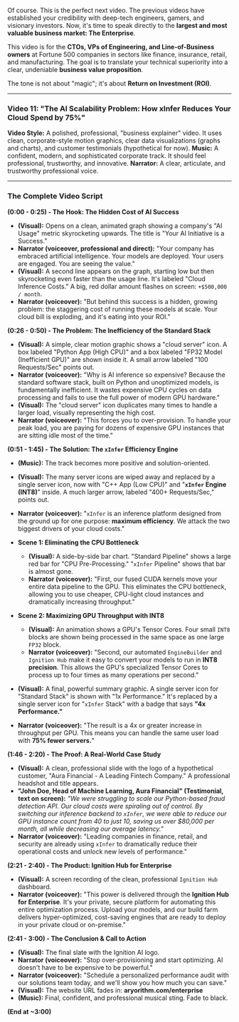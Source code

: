 Of course. This is the perfect next video. The previous videos have established your credibility with deep-tech engineers, gamers, and visionary investors. Now, it's time to speak directly to the **largest and most valuable business market: The Enterprise**.

This video is for the **CTOs, VPs of Engineering, and Line-of-Business owners** at Fortune 500 companies in sectors like finance, insurance, retail, and manufacturing. The goal is to translate your technical superiority into a clear, undeniable **business value proposition**.

The tone is not about "magic"; it's about **Return on Investment (ROI)**.

---

### **Video 11: "The AI Scalability Problem: How xInfer Reduces Your Cloud Spend by 75%"**

**Video Style:** A polished, professional, "business explainer" video. It uses clean, corporate-style motion graphics, clear data visualizations (graphs and charts), and customer testimonials (hypothetical for now).
**Music:** A confident, modern, and sophisticated corporate track. It should feel professional, trustworthy, and innovative.
**Narrator:** A clear, articulate, and trustworthy professional voice.

---

### **The Complete Video Script**

**(0:00 - 0:25) - The Hook: The Hidden Cost of AI Success**

*   **(Visual):** Opens on a clean, animated graph showing a company's "AI Usage" metric skyrocketing upwards. The title is "Your AI Initiative is a Success."
*   **Narrator (voiceover, professional and direct):** "Your company has embraced artificial intelligence. Your models are deployed. Your users are engaged. You are seeing the value."
*   **(Visual):** A second line appears on the graph, starting low but then skyrocketing even faster than the usage line. It's labeled "Cloud Inference Costs." A big, red dollar amount flashes on screen: `+$500,000 / month`.
*   **Narrator (voiceover):** "But behind this success is a hidden, growing problem: the staggering cost of running these models at scale. Your cloud bill is exploding, and it's eating into your ROI."

**(0:26 - 0:50) - The Problem: The Inefficiency of the Standard Stack**

*   **(Visual):** A simple, clear motion graphic shows a "cloud server" icon. A box labeled "Python App (High CPU)" and a box labeled "FP32 Model (Inefficient GPU)" are shown inside it. A small arrow labeled "100 Requests/Sec" points out.
*   **Narrator (voiceover):** "Why is AI inference so expensive? Because the standard software stack, built on Python and unoptimized models, is fundamentally inefficient. It wastes expensive CPU cycles on data processing and fails to use the full power of modern GPU hardware."
*   **(Visual):** The "cloud server" icon duplicates many times to handle a larger load, visually representing the high cost.
*   **Narrator (voiceover):** "This forces you to over-provision. To handle your peak load, you are paying for dozens of expensive GPU instances that are sitting idle most of the time."

**(0:51 - 1:45) - The Solution: The `xInfer` Efficiency Engine**

*   **(Music):** The track becomes more positive and solution-oriented.
*   **(Visual):** The many server icons are wiped away and replaced by a single server icon, now with "C++ App (Low CPU)" and "**`xInfer` Engine (INT8)**" inside. A much larger arrow, labeled "400+ Requests/Sec," points out.
*   **Narrator (voiceover):** "`xInfer` is an inference platform designed from the ground up for one purpose: **maximum efficiency**. We attack the two biggest drivers of your cloud costs."

*   **Scene 1: Eliminating the CPU Bottleneck**
    *   **(Visual):** A side-by-side bar chart. "Standard Pipeline" shows a large red bar for "CPU Pre-Processing." "`xInfer` Pipeline" shows that bar is almost gone.
    *   **Narrator (voiceover):** "First, our fused CUDA kernels move your entire data pipeline to the GPU. This eliminates the CPU bottleneck, allowing you to use cheaper, CPU-light cloud instances and dramatically increasing throughput."

*   **Scene 2: Maximizing GPU Throughput with INT8**
    *   **(Visual):** An animation shows a GPU's Tensor Cores. Four small `INT8` blocks are shown being processed in the same space as one large `FP32` block.
    *   **Narrator (voiceover):** "Second, our automated `EngineBuilder` and `Ignition Hub` make it easy to convert your models to run in **INT8 precision**. This allows the GPU's specialized Tensor Cores to process up to four times as many operations per second."

*   **(Visual):** A final, powerful summary graphic. A single server icon for "Standard Stack" is shown with "1x Performance." It's replaced by a single server icon for "`xInfer` Stack" with a badge that says **"4x Performance."**
*   **Narrator (voiceover):** "The result is a 4x or greater increase in throughput per GPU. This means you can handle the same user load with **75% fewer servers.**"

**(1:46 - 2:20) - The Proof: A Real-World Case Study**

*   **(Visual):** A clean, professional slide with the logo of a hypothetical customer, "Aura Financial - A Leading Fintech Company." A professional headshot and title appears.
*   **"John Doe, Head of Machine Learning, Aura Financial" (Testimonial, text on screen):** *"We were struggling to scale our Python-based fraud detection API. Our cloud costs were spiraling out of control. By switching our inference backend to `xInfer`, we were able to reduce our GPU instance count from 40 to just 10, saving us over \$80,000 per month, all while decreasing our average latency."*
*   **Narrator (voiceover):** "Leading companies in finance, retail, and security are already using `xInfer` to dramatically reduce their operational costs and unlock new levels of performance."

**(2:21 - 2:40) - The Product: Ignition Hub for Enterprise**

*   **(Visual):** A screen recording of the clean, professional `Ignition Hub` dashboard.
*   **Narrator (voiceover):** "This power is delivered through the **Ignition Hub for Enterprise**. It's your private, secure platform for automating this entire optimization process. Upload your models, and our build farm delivers hyper-optimized, cost-saving engines that are ready to deploy in your private cloud or on-premise."

**(2:41 - 3:00) - The Conclusion & Call to Action**

*   **(Visual):** The final slate with the Ignition AI logo.
*   **Narrator (voiceover):** "Stop over-provisioning and start optimizing. AI doesn't have to be expensive to be powerful."
*   **Narrator (voiceover):** "Schedule a personalized performance audit with our solutions team today, and we'll show you how much you can save."
*   **(Visual):** The website URL fades in: **aryorithm.com/enterprise**
*   **(Music):** Final, confident, and professional musical sting. Fade to black.

**(End at ~3:00)**